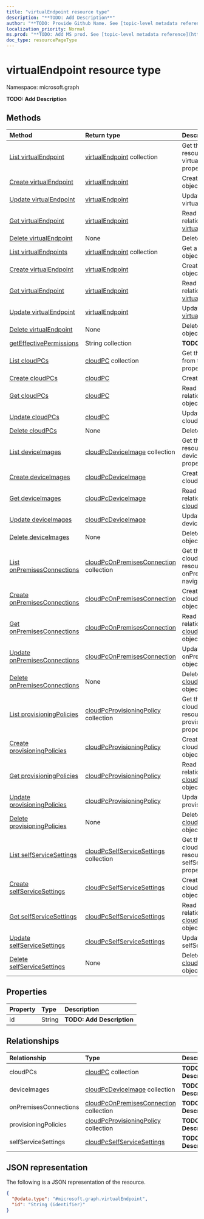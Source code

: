 ```yaml
---
title: "virtualEndpoint resource type"
description: "**TODO: Add Description**"
author: "**TODO: Provide Github Name. See [topic-level metadata reference](https://msgo.azurewebsites.net/add/document/guidelines/metadata.html#topic-level-metadata)**"
localization_priority: Normal
ms.prod: "**TODO: Add MS prod. See [topic-level metadata reference](https://msgo.azurewebsites.net/add/document/guidelines/metadata.html#topic-level-metadata)**"
doc_type: resourcePageType
---
```


# virtualEndpoint resource type

Namespace: microsoft.graph

**TODO: Add Description**

## Methods
|Method|Return type|Description|
|:---|:---|:---|
|[List virtualEndpoint](../api/intune-devicemanagement-list-virtualendpoint.md)|[virtualEndpoint](../resources/virtualendpoint.md) collection|Get the virtualEndpoint resources from the virtualEndpoint navigation property.|
|[Create virtualEndpoint](../api/intune-devicemanagement-post-virtualendpoint.md)|[virtualEndpoint](../resources/virtualendpoint.md)|Create a new virtualEndpoint object.|
|[Update virtualEndpoint](../api/intune-devicemanagement-update-virtualendpoint.md)|[virtualEndpoint](../resources/virtualendpoint.md)|Update the properties of a virtualEndpoint object.|
|[Get virtualEndpoint](../api/intune-devicemanagement-get-virtualendpoint.md)|[virtualEndpoint](../resources/virtualendpoint.md)|Read the properties and relationships of a [virtualEndpoint](../resources/virtualendpoint.md) object.|
|[Delete virtualEndpoint](../api/intune-devicemanagement-delete-virtualendpoint.md)|None|Delete a [virtualEndpoint](../resources/virtualendpoint.md) object.|
|[List virtualEndpoints](../api/virtualendpoint-list.md)|[virtualEndpoint](../resources/virtualendpoint.md) collection|Get a list of the [virtualEndpoint](../resources/virtualendpoint.md) objects and their properties.|
|[Create virtualEndpoint](../api/virtualendpoint-create.md)|[virtualEndpoint](../resources/virtualendpoint.md)|Create a new [virtualEndpoint](../resources/virtualendpoint.md) object.|
|[Get virtualEndpoint](../api/virtualendpoint-get.md)|[virtualEndpoint](../resources/virtualendpoint.md)|Read the properties and relationships of a [virtualEndpoint](../resources/virtualendpoint.md) object.|
|[Update virtualEndpoint](../api/virtualendpoint-update.md)|[virtualEndpoint](../resources/virtualendpoint.md)|Update the properties of a [virtualEndpoint](../resources/virtualendpoint.md) object.|
|[Delete virtualEndpoint](../api/virtualendpoint-delete.md)|None|Deletes a [virtualEndpoint](../resources/virtualendpoint.md) object.|
|[getEffectivePermissions](../api/virtualendpoint-geteffectivepermissions.md)|String collection|**TODO: Add Description**|
|[List cloudPCs](../api/virtualendpoint-list-cloudpcs.md)|[cloudPC](../resources/cloudpc.md) collection|Get the cloudPC resources from the cloudPCs navigation property.|
|[Create cloudPCs](../api/virtualendpoint-post-cloudpcs.md)|[cloudPC](../resources/cloudpc.md)|Create a new cloudPC object.|
|[Get cloudPCs](../api/virtualendpoint-get-cloudpc.md)|[cloudPC](../resources/cloudpc.md)|Read the properties and relationships of a [cloudPC](../resources/cloudpc.md) object.|
|[Update cloudPCs](../api/virtualendpoint-update-cloudpcs.md)|[cloudPC](../resources/cloudpc.md)|Update the properties of a cloudPCs object.|
|[Delete cloudPCs](../api/virtualendpoint-delete-cloudpcs.md)|None|Delete a [cloudPC](../resources/cloudpc.md) object.|
|[List deviceImages](../api/virtualendpoint-list-deviceimages.md)|[cloudPcDeviceImage](../resources/cloudpcdeviceimage.md) collection|Get the cloudPcDeviceImage resources from the deviceImages navigation property.|
|[Create deviceImages](../api/virtualendpoint-post-deviceimages.md)|[cloudPcDeviceImage](../resources/cloudpcdeviceimage.md)|Create a new cloudPcDeviceImage object.|
|[Get deviceImages](../api/virtualendpoint-get-cloudpcdeviceimage.md)|[cloudPcDeviceImage](../resources/cloudpcdeviceimage.md)|Read the properties and relationships of a [cloudPcDeviceImage](../resources/cloudpcdeviceimage.md) object.|
|[Update deviceImages](../api/virtualendpoint-update-deviceimages.md)|[cloudPcDeviceImage](../resources/cloudpcdeviceimage.md)|Update the properties of a deviceImages object.|
|[Delete deviceImages](../api/virtualendpoint-delete-deviceimages.md)|None|Delete a [cloudPcDeviceImage](../resources/cloudpcdeviceimage.md) object.|
|[List onPremisesConnections](../api/virtualendpoint-list-onpremisesconnections.md)|[cloudPcOnPremisesConnection](../resources/cloudpconpremisesconnection.md) collection|Get the cloudPcOnPremisesConnection resources from the onPremisesConnections navigation property.|
|[Create onPremisesConnections](../api/virtualendpoint-post-onpremisesconnections.md)|[cloudPcOnPremisesConnection](../resources/cloudpconpremisesconnection.md)|Create a new cloudPcOnPremisesConnection object.|
|[Get onPremisesConnections](../api/virtualendpoint-get-cloudpconpremisesconnection.md)|[cloudPcOnPremisesConnection](../resources/cloudpconpremisesconnection.md)|Read the properties and relationships of a [cloudPcOnPremisesConnection](../resources/cloudpconpremisesconnection.md) object.|
|[Update onPremisesConnections](../api/virtualendpoint-update-onpremisesconnections.md)|[cloudPcOnPremisesConnection](../resources/cloudpconpremisesconnection.md)|Update the properties of an onPremisesConnections object.|
|[Delete onPremisesConnections](../api/virtualendpoint-delete-onpremisesconnections.md)|None|Delete a [cloudPcOnPremisesConnection](../resources/cloudpconpremisesconnection.md) object.|
|[List provisioningPolicies](../api/virtualendpoint-list-provisioningpolicies.md)|[cloudPcProvisioningPolicy](../resources/cloudpcprovisioningpolicy.md) collection|Get the cloudPcProvisioningPolicy resources from the provisioningPolicies navigation property.|
|[Create provisioningPolicies](../api/virtualendpoint-post-provisioningpolicies.md)|[cloudPcProvisioningPolicy](../resources/cloudpcprovisioningpolicy.md)|Create a new cloudPcProvisioningPolicy object.|
|[Get provisioningPolicies](../api/virtualendpoint-get-cloudpcprovisioningpolicy.md)|[cloudPcProvisioningPolicy](../resources/cloudpcprovisioningpolicy.md)|Read the properties and relationships of a [cloudPcProvisioningPolicy](../resources/cloudpcprovisioningpolicy.md) object.|
|[Update provisioningPolicies](../api/virtualendpoint-update-provisioningpolicies.md)|[cloudPcProvisioningPolicy](../resources/cloudpcprovisioningpolicy.md)|Update the properties of a provisioningPolicies object.|
|[Delete provisioningPolicies](../api/virtualendpoint-delete-provisioningpolicies.md)|None|Delete a [cloudPcProvisioningPolicy](../resources/cloudpcprovisioningpolicy.md) object.|
|[List selfServiceSettings](../api/virtualendpoint-list-selfservicesettings.md)|[cloudPcSelfServiceSettings](../resources/cloudpcselfservicesettings.md) collection|Get the cloudPcSelfServiceSettings resources from the selfServiceSettings navigation property.|
|[Create selfServiceSettings](../api/virtualendpoint-post-selfservicesettings.md)|[cloudPcSelfServiceSettings](../resources/cloudpcselfservicesettings.md)|Create a new cloudPcSelfServiceSettings object.|
|[Get selfServiceSettings](../api/virtualendpoint-get-cloudpcselfservicesettings.md)|[cloudPcSelfServiceSettings](../resources/cloudpcselfservicesettings.md)|Read the properties and relationships of a [cloudPcSelfServiceSettings](../resources/cloudpcselfservicesettings.md) object.|
|[Update selfServiceSettings](../api/virtualendpoint-update-selfservicesettings.md)|[cloudPcSelfServiceSettings](../resources/cloudpcselfservicesettings.md)|Update the properties of a selfServiceSettings object.|
|[Delete selfServiceSettings](../api/virtualendpoint-delete-selfservicesettings.md)|None|Delete a [cloudPcSelfServiceSettings](../resources/cloudpcselfservicesettings.md) object.|

## Properties
|Property|Type|Description|
|:---|:---|:---|
|id|String|**TODO: Add Description**|

## Relationships
|Relationship|Type|Description|
|:---|:---|:---|
|cloudPCs|[cloudPC](../resources/cloudpc.md) collection|**TODO: Add Description**|
|deviceImages|[cloudPcDeviceImage](../resources/cloudpcdeviceimage.md) collection|**TODO: Add Description**|
|onPremisesConnections|[cloudPcOnPremisesConnection](../resources/cloudpconpremisesconnection.md) collection|**TODO: Add Description**|
|provisioningPolicies|[cloudPcProvisioningPolicy](../resources/cloudpcprovisioningpolicy.md) collection|**TODO: Add Description**|
|selfServiceSettings|[cloudPcSelfServiceSettings](../resources/cloudpcselfservicesettings.md)|**TODO: Add Description**|

## JSON representation
The following is a JSON representation of the resource.
<!-- {
  "blockType": "resource",
  "keyProperty": "id",
  "@odata.type": "microsoft.graph.virtualEndpoint",
  "baseType": "",
  "openType": false
}
-->
``` json
{
  "@odata.type": "#microsoft.graph.virtualEndpoint",
  "id": "String (identifier)"
}
```

